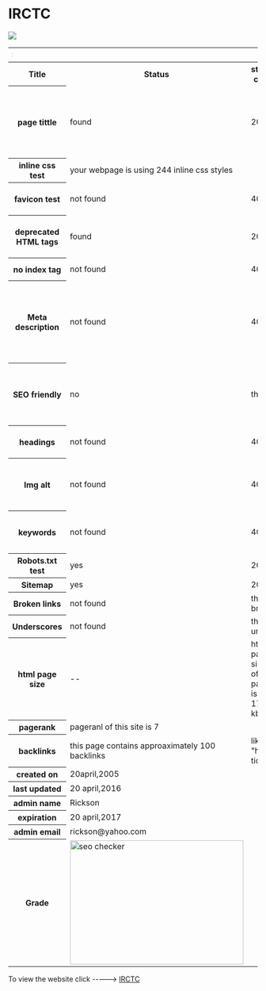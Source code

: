  # IRCTC
<html>
<img src="http://www.userlogos.org/files/logos/spaljeni/irctc.png">
<table >
<tr>
<th colspan="4"><marquee direction="right">IRCTC</marquee></th>
</tr><tr>
<th>Title</th>
<th>Status</th>
<th>status code</th>
<th>DETAILS</th>
<th>SUGGESTION</th>
</tr>
<tr>
<th>page tittle</th>
<td>found</td>
<td>200</td>
<td>this webpage contains 39 characters,each page should have unique title with 65characters</td>
<td>Indian Railway Catering and Tourism Corporation for rail ticket booking.</td>
</tr>
<tr>
<th>inline css test</th>
<td colspan="3">your webpage is using 244 inline css styles</td>
</tr>
<tr>
<th>favicon test</th>
<td>not found</td>
<td>404</td>
<td>this page does not contain any favicon</td>
<td>every webpage must have favicon</td>
</tr>
<tr>
<th>deprecated HTML tags</th>
<td>found</td>
<td>200</td>
<td>this webpage contains many deprecated HTML tags</td>
<td>your webpage must not contain any deprecated tag</td>
</tr>
<tr>
<th>no index tag</th>
<td>not found</td>
<td>404</td>
<td colspan="2">your webpage doesnot contain noindex tag</td>
<tr>
<th>Meta description</th>
<td>not found</td>
<td>404</td>
<td>this webpage does not contain meta description</td>
<td>IRCTC is a subsidiary of Indian Railways that handles the catering,tourism and online ticketing of the Indian Railways.</td>
</tr>
<tr>
<th>SEO friendly</th>
<td>no</td>
<td colspan="2">this is not SEO friendly</td>
<td>a good webpage must not contain "black hat",uppercase, underscores etc</td>
</tr>
<tr>
<th>headings</th>
<td>not found</td>
<td>404</td>
<td>This webpage does not have h1,h2</td>
<td> webpage must contain h1,h2</td>
</tr>
<tr>
<th>Img alt</th>
<td>not found</td>
<td>404</td>
<td>this webpage contains 19 img tags but does not have alt attribute</td>
<td>img tag must have alt attribute</td>
</tr>
<tr>
<th>keywords</th>
<td>not found</td>
<td>404</td>
<td>it does not have keywords</td>
<td>railways,online ticket, ticket, ticket booking, train</td>
</tr>
<tr>
<th>Robots.txt test</th>
<td>yes</td>
<td>200</td>
<td colspan="2">this webpage use robots.txt</td>
</tr>
<tr>
<th>Sitemap</th>
<td>yes</td>
<td>200</td>
<td colspan="2">This webpage contains 1 sitemap</td>
</tr>
<tr>
<th>Broken links</th>
<td>not found</td>
<td colspan="3">this webpage does not contains any broken links</td>
</tr>
<tr>
<th>Underscores</th>
<td>not found</td>
<td colspan="3">this webpage does not contains any underscore</td>
</tr>
<tr>
<th>html page size</th>
<td>--</td>
<td>html page  size of this page is 17.1 kb</td>
<td>this is less than averagethat leads to faster loading</td>
</tr>
<tr>
<th>pagerank</th>
<td colspan="4">pageranl of this site is 7</td>
</tr>
<tr>
<th>backlinks</th>
<td>this page contains approaximately 100 backlinks</td>
<td colspan="3">like-"http://www.cleartrip.com/trains"
"http://www.travelindiasmart.com/train-tickets.php"</td>
<tr>
<th>created on</th>
<td colspan="4">20april,2005</td>
</tr>
<tr>
<th>last updated</th>
<td colspan="4">20 april,2016</td>
</tr>
<tr>
<th>admin name</th>
<td colspan="4">Rickson</td>
</tr>
<tr>
<th>expiration</th>
<td colspan="4">20 april,2017</td>
</tr>
<tr>
<th>admin email</th>
<td colspan="4">rickson@yahoo.com</td>
</tr>
<tr>
<th>Grade</th>
<td><img src="http://smallseotools.com/imgs/badge-bronze-xs.png" alt="seo checker" height=250 width=350> </td>
</tr>
</table>
<p>To view the website click -----> <a href="http://www.irctc.co.in">IRCTC</a>
</html>
